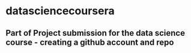 # datasciencecoursera
## Part of Project submission for the data science course - creating a github account and repo
